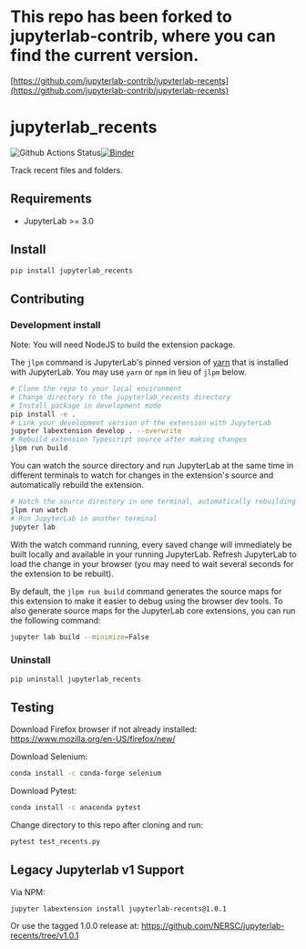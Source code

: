 # This repo has been forked to jupyterlab-contrib, where you can find the current version.
[https://github.com/jupyterlab-contrib/jupyterlab-recents](https://github.com/jupyterlab-contrib/jupyterlab-recents)

# jupyterlab_recents

![Github Actions Status](https://github.com/NERSC/jupyterlab-recents/workflows/Build/badge.svg)[![Binder](https://mybinder.org/badge_logo.svg)](https://mybinder.org/v2/gh/NERSC/jupyterlab-recents/main?urlpath=lab)

Track recent files and folders.

## Requirements

- JupyterLab >= 3.0

## Install

```bash
pip install jupyterlab_recents
```

## Contributing

### Development install

Note: You will need NodeJS to build the extension package.

The `jlpm` command is JupyterLab's pinned version of
[yarn](https://yarnpkg.com/) that is installed with JupyterLab. You may use
`yarn` or `npm` in lieu of `jlpm` below.

```bash
# Clone the repo to your local environment
# Change directory to the jupyterlab_recents directory
# Install package in development mode
pip install -e .
# Link your development version of the extension with JupyterLab
jupyter labextension develop . --overwrite
# Rebuild extension Typescript source after making changes
jlpm run build
```

You can watch the source directory and run JupyterLab at the same time in different terminals to watch for changes in the extension's source and automatically rebuild the extension.

```bash
# Watch the source directory in one terminal, automatically rebuilding when needed
jlpm run watch
# Run JupyterLab in another terminal
jupyter lab
```

With the watch command running, every saved change will immediately be built locally and available in your running JupyterLab. Refresh JupyterLab to load the change in your browser (you may need to wait several seconds for the extension to be rebuilt).

By default, the `jlpm run build` command generates the source maps for this extension to make it easier to debug using the browser dev tools. To also generate source maps for the JupyterLab core extensions, you can run the following command:

```bash
jupyter lab build --minimize=False
```

### Uninstall

```bash
pip uninstall jupyterlab_recents
```
## Testing 
Download Firefox browser if not already installed: https://www.mozilla.org/en-US/firefox/new/

Download Selenium:
```bash
conda install -c conda-forge selenium
```
Download Pytest:
```bash
conda install -c anaconda pytest
```
Change directory to this repo after cloning and run:
```bash
pytest test_recents.py
```
## Legacy Jupyterlab v1 Support

Via NPM:

```{bash}
jupyter labextension install jupyterlab-recents@1.0.1
```

Or use the tagged 1.0.0 release at:
https://github.com/NERSC/jupyterlab-recents/tree/v1.0.1
